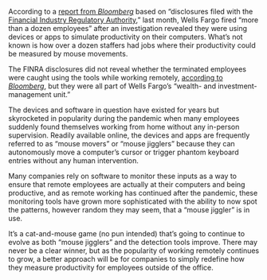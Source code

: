 According to a [report from *Bloomberg*](https://www.bloomberg.com/news/articles/2024-06-13/wells-fires-over-a-dozen-for-simulation-of-keyboard-activity) based on “disclosures filed with the [Financial Industry Regulatory Authority](https://www.finra.org),” last month, Wells Fargo fired “more than a dozen employees” after an investigation revealed they were using devices or apps to simulate productivity on their computers. What’s not known is how over a dozen staffers had jobs where their productivity could be measured by mouse movements.

The FINRA disclosures did not reveal whether the terminated employees were caught using the tools while working remotely, [according to *Bloomberg*](https://www.bloomberg.com/news/articles/2024-06-13/wells-fires-over-a-dozen-for-simulation-of-keyboard-activity), but they were all part of Wells Fargo’s “wealth- and investment-management unit.”

The devices and software in question have existed for years but skyrocketed in popularity during the pandemic when many employees suddenly found themselves working from home without any in-person supervision. Readily available online, the devices and apps are frequently referred to as “mouse movers” or “mouse jigglers” because they can autonomously move a computer’s cursor or trigger phantom keyboard entries without any human intervention.

Many companies rely on software to monitor these inputs as a way to ensure that remote employees are actually at their computers and being productive, and as remote working has continued after the pandemic, these monitoring tools have grown more sophisticated with the ability to now spot the patterns, however random they may seem, that a “mouse jiggler” is in use.

It’s a cat-and-mouse game (no pun intended) that’s going to continue to evolve as both “mouse jigglers” and the detection tools improve. There may never be a clear winner, but as the popularity of working remotely continues to grow, a better approach will be for companies to simply redefine how they measure productivity for employees outside of the office.
